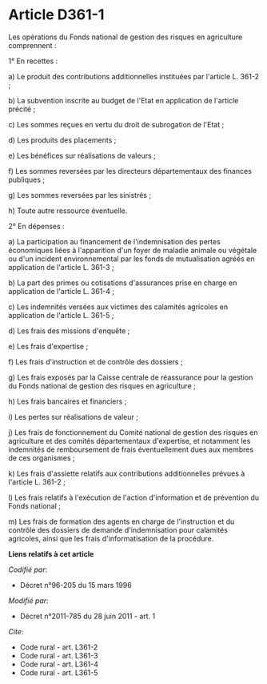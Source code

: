 # Article D361-1

Les opérations du Fonds national de gestion des risques en agriculture comprennent : 

1° En recettes : 

a) Le produit des contributions additionnelles instituées par l'article L. 361-2 ; 

b) La subvention inscrite au budget de l'Etat en application de l'article précité ; 

c) Les sommes reçues en vertu du droit de subrogation de l'Etat ; 

d) Les produits des placements ; 

e) Les bénéfices sur réalisations de valeurs ; 

f) Les sommes reversées par les directeurs départementaux des finances publiques ; 

g) Les sommes reversées par les sinistrés ; 

h) Toute autre ressource éventuelle. 

2° En dépenses : 

a) La participation au financement de l'indemnisation des pertes économiques liées à l'apparition d'un foyer de maladie
animale ou végétale ou d'un incident environnemental par les fonds de mutualisation agréés en application de l'article L.
361-3 ; 

b) La part des primes ou cotisations d'assurances prise en charge en application de l'article L. 361-4 ; 

c) Les indemnités versées aux victimes des calamités agricoles en application de l'article L. 361-5 ; 

d) Les frais des missions d'enquête ; 

e) Les frais d'expertise ; 

f) Les frais d'instruction et de contrôle des dossiers ; 

g) Les frais exposés par la Caisse centrale de réassurance pour la gestion du Fonds national de gestion des risques en
agriculture ; 

h) Les frais bancaires et financiers ; 

i) Les pertes sur réalisations de valeur ; 

j) Les frais de fonctionnement du Comité national de gestion des risques en agriculture et des comités départementaux
d'expertise, et notamment les indemnités de remboursement de frais éventuellement dues aux membres de ces organismes ; 

k) Les frais d'assiette relatifs aux contributions additionnelles prévues à l'article L. 361-2 ; 

l) Les frais relatifs à l'exécution de l'action d'information et de prévention du Fonds national ; 

m) Les frais de formation des agents en charge de l'instruction et du contrôle des dossiers de demande d'indemnisation pour
calamités agricoles, ainsi que les frais d'informatisation de la procédure.

**Liens relatifs à cet article**

_Codifié par_:

  - Décret n°96-205 du 15 mars 1996

_Modifié par_:

  - Décret n°2011-785 du 28 juin 2011 - art. 1

_Cite_:

  - Code rural - art. L361-2
  - Code rural - art. L361-3
  - Code rural - art. L361-4
  - Code rural - art. L361-5
